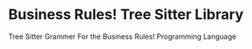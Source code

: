 # Business Rules! Tree Sitter Library

Tree Sitter Grammer For the Business Rules! Programming Language
